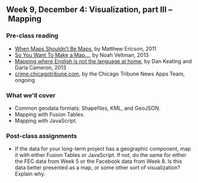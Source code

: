 ## Week 9, December 4: Visualization, part III – Mapping

### Pre-class reading

- [When Maps Shouldn’t Be Maps](http://www.ericson.net/content/2011/10/when-maps-shouldnt-be-maps/), by Matthew Ericson, 2011
- [So You Want To Make a Map...](https://github.com/veltman/learninglunches/tree/master/maps), by Noah Veltman, 2013
- [Mapping where English is not the language at home](http://www.washingtonpost.com/wp-srv/special/national/us-language-map/), by Dan Keating and Darla Cameron, 2013
- [crime.chicagotribune.com](http://crime.chicagotribune.com/), by the Chicago Tribune News Apps Team, ongoing

### What we'll cover

- Common geodata formats: Shapefiles, KML, and GeoJSON.
- Mapping with Fusion Tables.
- Mapping with JavaScript.

### Post-class assignments

- If the data for your long-term project has a geographic component, map it with either Fusion Tables or JavaScript. If not, do the same for either the FEC data from Week 5 or the Facebook data from Week 8. Is this data better presented as a map, or some other sort of visualization? Explain why.
